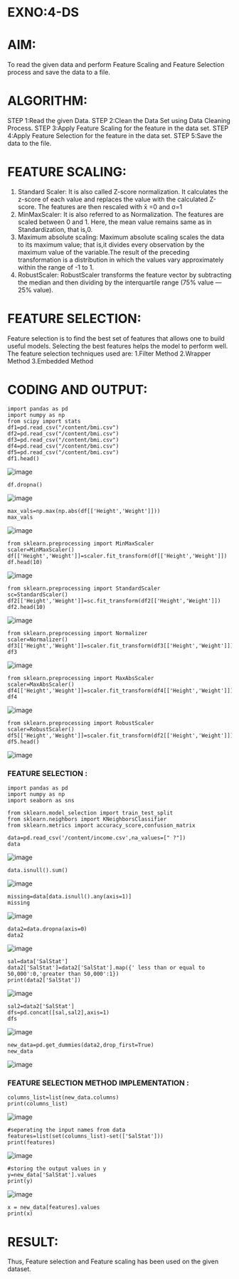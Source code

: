 # EXNO:4-DS
# AIM:
To read the given data and perform Feature Scaling and Feature Selection process and save the
data to a file.

# ALGORITHM:
STEP 1:Read the given Data.
STEP 2:Clean the Data Set using Data Cleaning Process.
STEP 3:Apply Feature Scaling for the feature in the data set.
STEP 4:Apply Feature Selection for the feature in the data set.
STEP 5:Save the data to the file.

# FEATURE SCALING:
1. Standard Scaler: It is also called Z-score normalization. It calculates the z-score of each value and replaces the value with the calculated Z-score. The features are then rescaled with x̄ =0 and σ=1
2. MinMaxScaler: It is also referred to as Normalization. The features are scaled between 0 and 1. Here, the mean value remains same as in Standardization, that is,0.
3. Maximum absolute scaling: Maximum absolute scaling scales the data to its maximum value; that is,it divides every observation by the maximum value of the variable.The result of the preceding transformation is a distribution in which the values vary approximately within the range of -1 to 1.
4. RobustScaler: RobustScaler transforms the feature vector by subtracting the median and then dividing by the interquartile range (75% value — 25% value).

# FEATURE SELECTION:
Feature selection is to find the best set of features that allows one to build useful models. Selecting the best features helps the model to perform well.
The feature selection techniques used are:
1.Filter Method
2.Wrapper Method
3.Embedded Method

# CODING AND OUTPUT:
```
import pandas as pd
import numpy as np
from scipy import stats
df1=pd.read_csv("/content/bmi.csv")
df2=pd.read_csv("/content/bmi.csv")
df3=pd.read_csv("/content/bmi.csv")
df4=pd.read_csv("/content/bmi.csv")
df5=pd.read_csv("/content/bmi.csv")
df1.head()
```
![image](https://github.com/Kousalya22008930/EXNO-4-DS/assets/119389108/ffe5ea61-7e10-4a21-9edb-ad942f9dc1a5)
```
df.dropna()
```
![image](https://github.com/Kousalya22008930/EXNO-4-DS/assets/119389108/c21a2d76-be2d-432c-84a5-b133074d46ec)
```
max_vals=np.max(np.abs(df[['Height','Weight']]))
max_vals
```
![image](https://github.com/Kousalya22008930/EXNO-4-DS/assets/119389108/eb76d0d8-b049-4c58-a777-87c63cf3b0d3)
```
from sklearn.preprocessing import MinMaxScaler
scaler=MinMaxScaler()
df[['Height','Weight']]=scaler.fit_transform(df[['Height','Weight']])
df.head(10)
```
![image](https://github.com/Kousalya22008930/EXNO-4-DS/assets/119389108/3ea32523-896a-405d-a1c3-2fc4b59f1322)
```
from sklearn.preprocessing import StandardScaler
sc=StandardScaler()
df2[['Height','Weight']]=sc.fit_transform(df2[['Height','Weight']])
df2.head(10)

```
![image](https://github.com/Kousalya22008930/EXNO-4-DS/assets/119389108/9d9850bc-b908-4b5a-81ac-dd3dbd1bba10)
```
from sklearn.preprocessing import Normalizer
scaler=Normalizer()
df3[['Height','Weight']]=scaler.fit_transform(df3[['Height','Weight']])
df3
```
![image](https://github.com/Kousalya22008930/EXNO-4-DS/assets/119389108/b0f27bb8-16d3-46e7-9cea-a01da8475016)
```
from sklearn.preprocessing import MaxAbsScaler
scaler=MaxAbsScaler()
df4[['Height','Weight']]=scaler.fit_transform(df4[['Height','Weight']])
df4
```
![image](https://github.com/Kousalya22008930/EXNO-4-DS/assets/119389108/35957724-97f8-4d37-9798-cbbdc501095b)
```
from sklearn.preprocessing import RobustScaler
scaler=RobustScaler()
df5[['Height','Weight']]=scaler.fit_transform(df2[['Height','Weight']])
df5.head()
```
![image](https://github.com/Kousalya22008930/EXNO-4-DS/assets/119389108/f2e2b872-7feb-4c73-8b4d-d75cab87ffbe)
### FEATURE SELECTION :

```
import pandas as pd
import numpy as np
import seaborn as sns

from sklearn.model_selection import train_test_split
from sklearn.neighbors import KNeighborsClassifier
from sklearn.metrics import accuracy_score,confusion_matrix

data=pd.read_csv('/content/income.csv',na_values=[" ?"])
data
```
![image](https://github.com/Kousalya22008930/EXNO-4-DS/assets/119389108/a6d26c59-ad07-4292-9edb-110d64b9b7b0)
```
data.isnull().sum()
```
![image](https://github.com/Kousalya22008930/EXNO-4-DS/assets/119389108/abb7605f-bb8f-46f7-963a-a4cc376a57e4)
```
missing=data[data.isnull().any(axis=1)]
missing
```
![image](https://github.com/Kousalya22008930/EXNO-4-DS/assets/119389108/676aeab0-a1ed-4fd2-b265-34a91cf7ec1e)
```
data2=data.dropna(axis=0)
data2
```
![image](https://github.com/Kousalya22008930/EXNO-4-DS/assets/119389108/e3ad3eba-76ce-4e9e-915c-0804fb595a0d)
```
sal=data['SalStat']
data2['SalStat']=data2['SalStat'].map({' less than or equal to 50,000':0,'greater than 50,000':1})
print(data2['SalStat'])
```
![image](https://github.com/Kousalya22008930/EXNO-4-DS/assets/119389108/dd8b4b3a-d379-48b0-a2ea-ccd111c194f1)
```
sal2=data2['SalStat']
dfs=pd.concat([sal,sal2],axis=1)
dfs
```
![image](https://github.com/Kousalya22008930/EXNO-4-DS/assets/119389108/8734914c-9234-4edc-91dc-7c2eb7421f47)
```
new_data=pd.get_dummies(data2,drop_first=True)
new_data
```
![image](https://github.com/Kousalya22008930/EXNO-4-DS/assets/119389108/fec138c8-211d-4984-97de-db8a93e940c0)
### FEATURE SELECTION METHOD IMPLEMENTATION :
```
columns_list=list(new_data.columns)
print(columns_list)
```
![image](https://github.com/Kousalya22008930/EXNO-4-DS/assets/119389108/1c9db717-75db-42ac-a8dc-9c99982b4872)
```
#seperating the input names from data
features=list(set(columns_list)-set(['SalStat']))
print(features)
```

![image](https://github.com/Kousalya22008930/EXNO-4-DS/assets/119389108/5a1abd80-cab4-4b3b-a882-4f786682405f)
```
#storing the output values in y
y=new_data['SalStat'].values
print(y)
```

![image](https://github.com/Kousalya22008930/EXNO-4-DS/assets/119389108/ed4daf6a-8b0b-4ce6-8ebe-589b8aa3fe33)
```
x = new_data[features].values
print(x)
```


# RESULT:
Thus, Feature selection and Feature scaling has been used on the given dataset.

